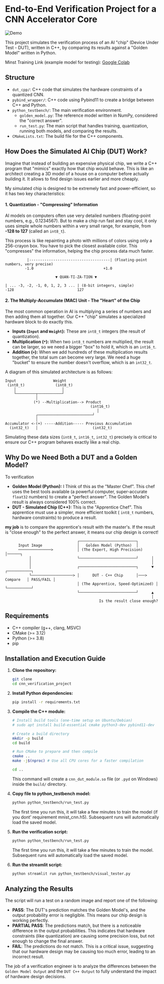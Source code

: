 # End-to-End Verification Project for a CNN Accelerator Core

![Demo](images/practice.gif)

This project simulates the verification process of an AI "chip" (Device Under Test - DUT), written in C++, by comparing its results against a "Golden Model" written in Python.

Minst Training Link (example model for testing): [Google Colab](https://colab.research.google.com/drive/1KsgzXknRXHkg0Nan6ViOg_8l6MMmQy7X)

## Structure

- `dut_cpp/`: C++ code that simulates the hardware constraints of a quantized CNN.
- `pybind_wrapper/`: C++ code using Pybind11 to create a bridge between C++ and Python.
- `python_testbench/`: The main verification environment.
  - `golden_model.py`: The reference model written in NumPy, considered the "correct answer".
  - `run_test.py`: The main script that handles training, quantization, running both models, and comparing the results.
- `CMakeLists.txt`: The build file for the C++ components.

## How Does the Simulated AI Chip (DUT) Work?

Imagine that instead of building an expensive physical chip, we write a C++ program that "mimics" exactly how that chip would behave. This is like an architect creating a 3D model of a house on a computer before actually building it. It allows to find design issues earlier and more cheaply.

My simulated chip is designed to be extremely fast and power-efficient, so it has two key characteristics:

#### 1. Quantization - "Compressing" Information

AI models on computers often use very detailed numbers (floating-point numbers, e.g., 0.1234567). But to make a chip run fast and stay cool, it only uses simple whole numbers within a very small range, for example, from **-128 to 127** (called an `int8_t`).

This process is like repainting a photo with millions of colors using only a 256-crayon box. You have to pick the closest available color. This "compresses" the information, helping the chip process data much faster.

```
          |-------------------------------------| (Floating-point numbers, very precise)
         -1.0                                +1.0

                       ▼ QUAN-TI-ZA-TION ▼

| ... -3, -2, -1, 0, 1, 2, 3 ... | (8-bit integers, simple)
-128                             127
```

#### 2. The Multiply-Accumulate (MAC) Unit - The "Heart" of the Chip

The most common operation in AI is multiplying a series of numbers and then adding them all together. Our C++ "chip" simulates a specialized hardware block to do exactly this.

- **Inputs (`Input` and `Weight`):** These are `int8_t` integers (the result of quantization).
- **Multiplication (`*`):** When two `int8_t` numbers are multiplied, the result can be larger, so we need a bigger "box" to hold it, which is an `int16_t`.
- **Addition (`+`):** When we add hundreds of these multiplication results together, the total sum can become very large. We need a huge "bucket" to ensure the number doesn't overflow, which is an `int32_t`.

A diagram of this simulated architecture is as follows:

```
Input                 Weight
 (int8_t)              (int8_t)
    │                     │
    └─────────┬───────────┘
              │
             (*) --Multiplication--> Product
                                       (int16_t)
                                          │
              ┌─────────────────────────┘
              │
Accumulator <-(+) -----Addition----- Previous Accumulation
  (int32_t)   │                         (int32_t)
```
Simulating these data sizes (`int8_t`, `int16_t`, `int32_t`) precisely is critical to ensure our C++ program behaves exactly like a real chip.

## Why Do we Need Both a DUT and a Golden Model?

To verification

- **Golden Model (Python):** I Think of this as the "Master Chef". This chef uses the best tools available (a powerful computer, super-accurate `float32` numbers) to create a "perfect answer". The Golden Model's result is always considered 100% correct.
- **DUT - Simulated Chip (C++):** This is the "Apprentice Chef". This apprentice must use a simpler, more efficient toolkit ( `int8_t` numbers, hardware constraints) to produce a result.

**my job** is to compare the apprentice's result with the master's. If the result is "close enough" to the perfect answer, it means our chip design is correct!

```
                                 ┌──────────────────────────┐
      Input Image                │   Golden Model (Python)  │
      ───────────────>           │ (The Expert, High Precision) │──────┐
           │                     └──────────────────────────┘      │
           │                                                       │
           │                     ┌──────────────────────────┐      ▼         ┌───────────┐
           └───────────────────> │      DUT - C++ Chip      │───> Compare   │ PASS/FAIL │
                                 │ (The Apprentice, Speed-Optimized) │       └───────────┘
                                 └──────────────────────────┘      ▲
                                                                   │
                                           Is the result close enough?
```

## Requirements

- C++ compiler (g++, clang, MSVC)
- CMake (>= 3.12)
- Python (>= 3.8)
- pip

## Installation and Execution Guide

1.  **Clone the repository:**
    ```bash
    git clone 
    cd cnn_verification_project
    ```

2.  **Install Python dependencies:**
    ```bash
    pip install -r requirements.txt
    ```

3.  **Compile the C++ module:**
    ```bash
    # Install build tools (one-time setup on Ubuntu/Debian)
    # sudo apt install build-essential cmake python3-dev pybind11-dev

    # Create a build directory
    mkdir -p build
    cd build

    # Run CMake to prepare and then compile
    cmake ..
    make -j$(nproc) # Use all CPU cores for a faster compilation

    cd ..
    ```
    This command will create a `cnn_dut_module.so` file (or `.pyd` on Windows) inside the `build/` directory.

4.  **Copy file to python_testbench model:**
    ```bash
    python python_testbench/run_test.py
    ```
    The first time you run this, it will take a few minutes to train the model (if you dont' requirement mnist_cnn.h5). Subsequent runs will automatically load the saved model.


5.  **Run the verification script:**
    ```bash
    python python_testbench/run_test.py
    ```
    The first time you run this, it will take a few minutes to train the model. Subsequent runs will automatically load the saved model.

6.  **Run the streamlit script:**
    ```bash
    python streamlit run python_testbench/visual_tester.py
    ```
## Analyzing the Results

The script will run a test on a random image and report one of the following:
- **PASS**: The DUT's prediction matches the Golden Model's, and the output probability error is negligible. This means our chip design is working perfectly.
- **PARTIAL PASS**: The predictions match, but there is a noticeable difference in the output probabilities. This indicates that hardware constraints (like quantization) are causing some precision loss, but not enough to change the final answer.
- **FAIL**: The predictions do not match. This is a critical issue, suggesting that our hardware design may be causing too much error, leading to an incorrect result.

The job of a verification engineer is to analyze the differences between the `Golden Model Output` and the `DUT C++ Output` to fully understand the impact of hardware design decisions.